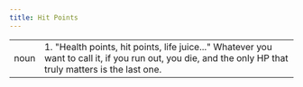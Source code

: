 ```yaml
---
title: Hit Points
---
```

| | |
| --- | --- |
| noun | 1.  	"Health points, hit points, life juice..." Whatever you want to call it, if you run out, you die, and the only HP that truly matters is the last one.	|
